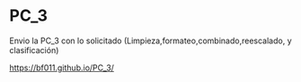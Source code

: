 # PC_3
Envio la PC_3 con lo solicitado (Limpieza,formateo,combinado,reescalado, y clasificación)

https://bf011.github.io/PC_3/
